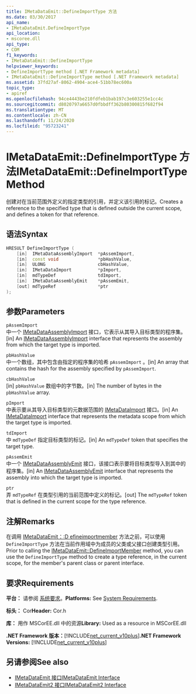 ```yaml
---
title: IMetaDataEmit::DefineImportType 方法
ms.date: 03/30/2017
api_name:
- IMetaDataEmit.DefineImportType
api_location:
- mscoree.dll
api_type:
- COM
f1_keywords:
- IMetaDataEmit::DefineImportType
helpviewer_keywords:
- DefineImportType method [.NET Framework metadata]
- IMetaDataEmit::DefineImportType method [.NET Framework metadata]
ms.assetid: 37fd27af-8062-4904-ace4-51bb78ec600a
topic_type:
- apiref
ms.openlocfilehash: 94ce4443be210fdfeb1bab197c3e603255e1cc4c
ms.sourcegitcommit: d8020797a6657d0fbbdff362b80300815f682f94
ms.translationtype: MT
ms.contentlocale: zh-CN
ms.lasthandoff: 11/24/2020
ms.locfileid: "95723241"
---
```

# <a name="imetadataemitdefineimporttype-method"></a><span data-ttu-id="f9509-102">IMetaDataEmit::DefineImportType 方法</span><span class="sxs-lookup"><span data-stu-id="f9509-102">IMetaDataEmit::DefineImportType Method</span></span>

<span data-ttu-id="f9509-103">创建对在当前范围外定义的指定类型的引用，并定义该引用的标记。</span><span class="sxs-lookup"><span data-stu-id="f9509-103">Creates a reference to the specified type that is defined outside the current scope, and defines a token for that reference.</span></span>  
  
## <a name="syntax"></a><span data-ttu-id="f9509-104">语法</span><span class="sxs-lookup"><span data-stu-id="f9509-104">Syntax</span></span>  
  
```cpp  
HRESULT DefineImportType (
    [in]  IMetaDataAssemblyImport  *pAssemImport,
    [in]  const void               *pbHashValue,
    [in]  ULONG                    cbHashValue,
    [in]  IMetaDataImport          *pImport,
    [in]  mdTypeDef                tdImport,
    [in]  IMetaDataAssemblyEmit    *pAssemEmit,
    [out] mdTypeRef                *ptr  
);  
```  
  
## <a name="parameters"></a><span data-ttu-id="f9509-105">参数</span><span class="sxs-lookup"><span data-stu-id="f9509-105">Parameters</span></span>  

 `pAssemImport`  
 <span data-ttu-id="f9509-106">中一个 [IMetaDataAssemblyImport](imetadataassemblyimport-interface.md) 接口，它表示从其导入目标类型的程序集。</span><span class="sxs-lookup"><span data-stu-id="f9509-106">[in] An [IMetaDataAssemblyImport](imetadataassemblyimport-interface.md) interface that represents the assembly from which the target type is imported.</span></span>  
  
 `pbHashValue`  
 <span data-ttu-id="f9509-107">中一个数组，其中包含由指定的程序集的哈希 `pAssemImport` 。</span><span class="sxs-lookup"><span data-stu-id="f9509-107">[in] An array that contains the hash for the assembly specified by `pAssemImport`.</span></span>  
  
 `cbHashValue`  
 <span data-ttu-id="f9509-108">[in] `pbHashValue` 数组中的字节数。</span><span class="sxs-lookup"><span data-stu-id="f9509-108">[in] The number of bytes in the `pbHashValue` array.</span></span>  
  
 `pImport`  
 <span data-ttu-id="f9509-109">中表示要从其导入目标类型的元数据范围的 [IMetaDataImport](imetadataimport-interface.md) 接口。</span><span class="sxs-lookup"><span data-stu-id="f9509-109">[in] An [IMetaDataImport](imetadataimport-interface.md) interface that represents the metadata scope from which the target type is imported.</span></span>  
  
 `tdImport`  
 <span data-ttu-id="f9509-110">中 `mdTypeDef` 指定目标类型的标记。</span><span class="sxs-lookup"><span data-stu-id="f9509-110">[in] An `mdTypeDef` token that specifies the target type.</span></span>  
  
 `pAssemEmit`  
 <span data-ttu-id="f9509-111">中一个 [IMetaDataAssemblyEmit](imetadataassemblyemit-interface.md) 接口，该接口表示要将目标类型导入到其中的程序集。</span><span class="sxs-lookup"><span data-stu-id="f9509-111">[in] An [IMetaDataAssemblyEmit](imetadataassemblyemit-interface.md) interface that represents the assembly into which the target type is imported.</span></span>  
  
 `ptr`  
 <span data-ttu-id="f9509-112">弄 `mdTypeRef` 在类型引用的当前范围中定义的标记。</span><span class="sxs-lookup"><span data-stu-id="f9509-112">[out] The `mdTypeRef` token that is defined in the current scope for the type reference.</span></span>  
  
## <a name="remarks"></a><span data-ttu-id="f9509-113">注解</span><span class="sxs-lookup"><span data-stu-id="f9509-113">Remarks</span></span>  

 <span data-ttu-id="f9509-114">在调用 [IMetaDataEmit：:D efineimportmember](imetadataemit-defineimportmember-method.md) 方法之前，可以使用 `DefineImportType` 方法在当前作用域中为成员的父类或父接口创建类型引用。</span><span class="sxs-lookup"><span data-stu-id="f9509-114">Prior to calling the [IMetaDataEmit::DefineImportMember](imetadataemit-defineimportmember-method.md) method, you can use the `DefineImportType` method to create a type reference, in the current scope, for the member's parent class or parent interface.</span></span>  
  
## <a name="requirements"></a><span data-ttu-id="f9509-115">要求</span><span class="sxs-lookup"><span data-stu-id="f9509-115">Requirements</span></span>  

 <span data-ttu-id="f9509-116">**平台：** 请参阅 [系统要求](../../get-started/system-requirements.md)。</span><span class="sxs-lookup"><span data-stu-id="f9509-116">**Platforms:** See [System Requirements](../../get-started/system-requirements.md).</span></span>  
  
 <span data-ttu-id="f9509-117">**标头：** Cor</span><span class="sxs-lookup"><span data-stu-id="f9509-117">**Header:** Cor.h</span></span>  
  
 <span data-ttu-id="f9509-118">**库：** 用作 MSCorEE.dll 中的资源</span><span class="sxs-lookup"><span data-stu-id="f9509-118">**Library:** Used as a resource in MSCorEE.dll</span></span>  
  
 <span data-ttu-id="f9509-119">**.NET Framework 版本：**[!INCLUDE[net_current_v10plus](../../../../includes/net-current-v10plus-md.md)]</span><span class="sxs-lookup"><span data-stu-id="f9509-119">**.NET Framework Versions:** [!INCLUDE[net_current_v10plus](../../../../includes/net-current-v10plus-md.md)]</span></span>  
  
## <a name="see-also"></a><span data-ttu-id="f9509-120">另请参阅</span><span class="sxs-lookup"><span data-stu-id="f9509-120">See also</span></span>

- [<span data-ttu-id="f9509-121">IMetaDataEmit 接口</span><span class="sxs-lookup"><span data-stu-id="f9509-121">IMetaDataEmit Interface</span></span>](imetadataemit-interface.md)
- [<span data-ttu-id="f9509-122">IMetaDataEmit2 接口</span><span class="sxs-lookup"><span data-stu-id="f9509-122">IMetaDataEmit2 Interface</span></span>](imetadataemit2-interface.md)
